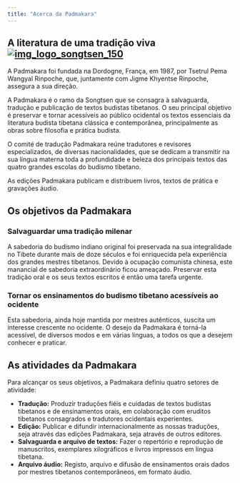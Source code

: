 ```yaml
---
title: "Acerca da Padmakara"
---
```


##  A literatura de uma tradição viva [ ![img_logo_songtsen_150](/images/img_logo_songtsen_150.jpg) ](/images/img_logo_songtsen_150.jpg)

A Padmakara foi fundada na Dordogne, França, em 1987, por Tsetrul Pema Wangyal Rinpoche, que, juntamente com Jigme Khyentse Rinpoche, assegura a sua direção. 

A Padmakara é o ramo da Songtsen que se consagra à salvaguarda, tradução e publicação de textos budistas tibetanos. O seu principal objetivo é preservar e tornar acessíveis ao público ocidental os textos essenciais da literatura budista tibetana clássica e contemporânea, principalmente as obras sobre filosofia e prática budista. 

O comité de tradução Padmakara reúne tradutores e revisores especializados, de diversas nacionalidades, que se dedicam a transmitir na sua língua materna toda a profundidade e beleza dos principais textos das quatro grandes escolas do budismo tibetano. 

As edições Padmakara publicam e distribuem livros, textos de prática e gravações áudio. 

##  Os objetivos da Padmakara 

###  Salvaguardar uma tradição milenar 

A sabedoria do budismo indiano original foi preservada na sua integralidade no Tibete durante mais de doze séculos e foi enriquecida pela experiência dos grandes mestres tibetanos. Devido à ocupação comunista chinesa, este manancial de sabedoria extraordinário ficou ameaçado. Preservar esta tradição oral e os seus textos escritos é então uma tarefa urgente. 

###  Tornar os ensinamentos do budismo tibetano acessíveis ao ocidente 

Esta sabedoria, ainda hoje mantida por mestres autênticos, suscita um interesse crescente no ocidente. O desejo da Padmakara é torná-la acessível, de diversos modos e em várias línguas, a todos os que a desejem conhecer e praticar. 

##  As atividades da Padmakara 

Para alcançar os seus objetivos, a Padmakara definiu quatro setores de atividade: 

  * **Tradução:** Produzir traduções fiéis e cuidadas de textos budistas tibetanos e de ensinamentos orais, em colaboração com eruditos tibetanos consagrados e tradutores ocidentais experientes. 
  * **Edição:** Publicar e difundir internacionalmente as nossas traduções, seja através das edições Padmakara, seja através de outros editores. 
  * **Salvaguarda e arquivo de textos:** Fazer o repertório e reprodução de manuscritos, exemplares xilográficos e livros impressos em língua tibetana. 
  * **Arquivo áudio:** Registo, arquivo e difusão de ensinamentos orais dados por mestres tibetanos contemporâneos, em formato áudio. 
